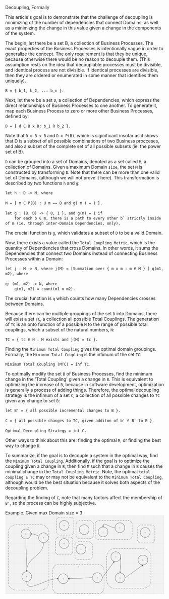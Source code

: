 Decoupling, Formally

This article's goal is to demonstrate that the challenge of decoupling is minimizing of the number of dependencies that connect Domains, as well as a minimizing the change in this value given a change in the components of the system.


The begin, let there be a set B, a collection of Business Processes. The exact properties of the Business Processes is intentionally vague in order to generalize the concept. The only requirement is that they be unique, because otherwise there would be no reason to decouple them. (This assumption rests on the idea that decouplable processes must be divisible, and identical process are not divisible. If identical processes are divisible, then they are ordered or enumerated in some manner that identifies them uniquely).

	B = { b_1, b_2, ... b_n }.



Next, let there be a set `D`, a collection of Dependencies, which express the direct relationships of Business Processes to one another. To generate it, map each Business Process to zero or more other Business Processes, defined by:

	D = { d ∈ B x B: b_1 R b_2 }. 
 

Note that `D ⊂ B x B` and `D ⊂ P(B)`, which is siginificant insofar as it shows that D is a subset of all possible combinations of two Business procceses, and also a subset of the complete set of all possible subsets (ie. the power set of B).


`D` can be grouped into a set of Domains, denoted as a set called `M`, a collection of Domains. Given a maximum Domain `size`, the set `M` is constructed by transforming `D`. Note that there can be more than one valid set of Domains, (although we will not prove it here). This transformation is described by two functions `h` and `g`:


	let h : D -> M, where

	M = { m ∈ P(B) : U m == B and g( m ) = 1 }.

	let g : (B, D) -> { 0, 1 }, and g(m) = 1 if
		for each b ∈ m, there is a path to every other b` strictly inside of m (ie. through inter-Domain Dependencies, only).

The crucial function is `g`, which validates a subset of `D` to be a valid Domain.

Now, there exists a value called the `Total Coupling Metric`, which is the quantity of Dependencies that cross Domains. In other words, it sums the Dependencies that connect two Domains instead of connecting Business Processes within a Domain:

 	let j : M -> N, where j(M) = [Summation over { m x m : m ∈ M } ] q(m1, m2), where

	q: (m1, m2) -> N, where
		q(m1, m2) = count(m1 ∩ m2).

The crucial function is `q` which counts how many Dependencies crosses between Domains.


Because there can be multiple groupings of the set `D` into Domains, there will exist a set `TC`, a collection all possible Total Couplings. The generation of `TC` is an onto function of a possible `M` to the range of possible total couplings, which a subset of the natural numbers, `N`:

	TC = { tc ∈ N : M exists and j(M) = tc }.


Finding the `Minimum Total Coupling` gives the optimal domain groupings. Formally, the `Minimum Total Coupling` is the infimum of the set `TC`:

	Minimum Total Coupling (MTC) = inf TC.



To optimally modify the set `B` of Business Processes, find the minimum change in the 'Total Coupling' given a change in `B`. This is equivalent to optimizing the increase of `B`, because in software development, optimization is generally a process of adding things. Therefore, the optimal decoupling strategy is the infimum of a set `C`, a collection of all possible changes to `TC` given any change to set `B`:

	let B' = { all possible incremental changes to B }.

	C = { all possible changes to TC, given additon of b' ∈ B' to B }.

	Optimal Decoupling Strategy = inf C.

Other ways to think about this are: finding the optimal `M`, or finding the best way to change `D`. 

To summarize, if the goal is to decouple a system in the optimal way, find the `Minimum Total Coupling`. Additionally, if the goal is to optimize the coupling given a change in `B`, then find `M` such that a change in `B` causes the minimal change in the `Total Coupling Metric`.  Note, the optimal `total coupling ∈ TC` may or may not be equivalent to the `Minimum Total Coupling`, although would be the best situation because it solves both aspects of the decoupling problem.

Regarding the finding of `C`, note that many factors affect the membership of `B'`, so the process can be highly subjective.


Example. Given max Domain size = 3: 
![img](https://github.com/Adrianjewell91/decoupler-website/blob/main/Screenshot%202024-02-10%20at%2010.01.19%20AM.png)
